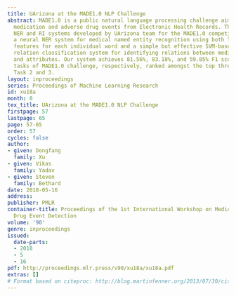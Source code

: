 ```yaml
---
title: UArizona at the MADE1.0 NLP Challenge
abstract: MADE1.0 is a public natural language processing challenge aiming to extract
  medication and adverse drug events from Electronic Health Records. This work presents
  NER and RI systems developed by UArizona team for the MADE1.0 competition. We propose
  a neural NER system for medical named entity recognition using both local and context
  features for each individual word and a simple but effective SVM-based pairwise
  relation classification system for identifying relations between medical entities
  and attributes. Our system achieves 81.56%, 83.18%, and 59.85% F1 score in the three
  tasks of MADE1.0 challenge, respectively, ranked amongst the top three teams for
  Task 2 and 3.
layout: inproceedings
series: Proceedings of Machine Learning Research
id: xu18a
month: 0
tex_title: UArizona at the MADE1.0 NLP Challenge
firstpage: 57
lastpage: 65
page: 57-65
order: 57
cycles: false
author:
- given: Dongfang
  family: Xu
- given: Vikas
  family: Yadav
- given: Steven
  family: Bethard
date: 2018-05-16
address: 
publisher: PMLR
container-title: Proceedings of the 1st International Workshop on Medication and Adverse
  Drug Event Detection
volume: '90'
genre: inproceedings
issued:
  date-parts:
  - 2018
  - 5
  - 16
pdf: http://proceedings.mlr.press/v90/xu18a/xu18a.pdf
extras: []
# Format based on citeproc: http://blog.martinfenner.org/2013/07/30/citeproc-yaml-for-bibliographies/
---
```

